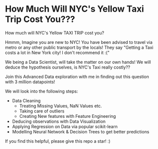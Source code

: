 # How Much Will NYC's Yellow Taxi Trip Cost You???

How much will NYC's Yellow TAXI TRIP cost you? 

Hmmm, Imagine you are new to NYC! You have been advised to travel via metro or any other public transport by the locals! They say "Getting a Taxi costs a lot in New York city! I don't recommend it :("

We being a Data Scientist, will take the matter on our own hands! 
We will deduce the hypothesis ourselves, is NYC's Taxi really costly??

Join this Advanced Data exploration with me in finding out this question with 3 million datapoints!

We will look into the following steps:
- Data Cleaning
  - Treating Missing Values, NaN Values etc.
  - Taking care of outliers
  - Creating New features with Feature Engineering
- Deducing observations with Data Visualization
- Applying Regression on Data via popular scikit-learn
- Modelling Neural Network & Decision Trees to get better predictions

If you find this helpful, please give this repo a star! :)
